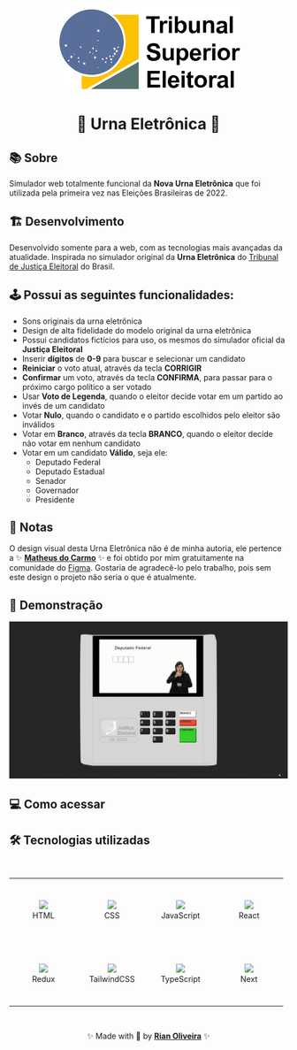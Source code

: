 <div align="center">
  <img src=".github/header.png" alt="Tribunal Superior Eleitoral (TSE) logo" />
  <h1>🚀 Urna Eletrônica 🚀</h1>
</div>

## 📚 Sobre

Simulador web totalmente funcional da **Nova Urna Eletrônica** que foi utilizada pela primeira vez nas Eleições Brasileiras de 2022.

## 🏗️ Desenvolvimento

Desenvolvido somente para a web, com as tecnologias mais avançadas da atualidade. Inspirada no simulador original da **Urna Eletrônica** do [Tribunal de Justiça Eleitoral](https://www.tse.jus.br/hotsites/simulador-de-votacao/depFederal.html) do Brasil.

## 🕹️ Possui as seguintes funcionalidades:

- Sons originais da urna eletrônica
- Design de alta fidelidade do modelo original da urna eletrônica
- Possui candidatos fictícios para uso, os mesmos do simulador oficial da **Justiça Eleitoral**
- Inserir **dígitos** de **0-9** para buscar e selecionar um candidato
- **Reiniciar** o voto atual, através da tecla **CORRIGIR**
- **Confirmar** um voto, através da tecla **CONFIRMA**, para passar para o próximo cargo político a ser votado
- Usar **Voto de Legenda**, quando o eleitor decide votar em um partido ao invés de um candidato
- Votar **Nulo**, quando o candidato e o partido escolhidos pelo eleitor são inválidos
- Votar em **Branco**, através da tecla **BRANCO**, quando o eleitor decide não votar em nenhum candidato
- Votar em um candidato **Válido**, seja ele:
  - Deputado Federal
  - Deputado Estadual
  - Senador
  - Governador
  - Presidente

## 📝 Notas

O design visual desta Urna Eletrônica não é de minha autoria, ele pertence a ✨ **[Matheus do Carmo](https://www.linkedin.com/in/matheusndc/)** ✨ e foi obtido por mim gratuitamente na comunidade do [Figma](https://www.figma.com/community/search?model_type=hub_files&q=urna%20eletr%C3%B4nica). Gostaria de agradecê-lo pelo trabalho, pois sem este design o projeto não seria o que é atualmente.

## 🔎 Demonstração

<div align="center">
  <img src=".github/demo.gif" alt="Application demo GIF">
</div>

## 💻 Como acessar

<!-- Onde a sua aplicação está hospedada? -->

## 🛠️ Tecnologias utilizadas

<br>

<table align="center">
  <tbody>
    <tr>
      <td align="center" width="110" height="110">
        <img src="https://skillicons.dev/icons?i=html" />
        <br>
        <span>HTML</span>
      </td>
      <td align="center" width="110" height="110">
        <img src="https://skillicons.dev/icons?i=css" />
        <br>
        <span>CSS</span>
      </td>
      <td align="center" width="110" height="110">
        <img src="https://skillicons.dev/icons?i=js" />
        <br>
        <span>JavaScript</span>
      </td>
      <td align="center" width="110" height="110">
        <img src="https://skillicons.dev/icons?i=react" />
        <br>
        <span>React</span>
      </td>
    </tr>
    <tr>
      <td align="center" width="110" height="110">
        <img src="https://skillicons.dev/icons?i=redux" />
        <br>
        <span>Redux</span>
      </td>
      <td align="center" width="110" height="110">
        <img src="https://skillicons.dev/icons?i=tailwind" />
        <br>
        <span>TailwindCSS</span>
      </td>
      <td align="center" width="110" height="110">
        <img src="https://skillicons.dev/icons?i=ts" />
        <br>
        <span>TypeScript</span>
      </td>
      <td align="center" width="110" height="110">
        <img src="https://skillicons.dev/icons?i=next" />
        <br>
        <span>Next</span>
      </td>
    </tr>
  </tbody>
</table>

<br>

<p align="center">✨ Made with 💙 by <a href="https://github.com/riandeoliveira"><strong>Rian Oliveira</strong></a> ✨</p>
